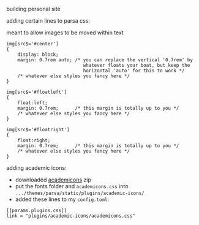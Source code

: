 building personal site

adding certain lines to parsa css:

meant to allow images to be moved within text
```
img[src$='#center']
{
    display: block;
    margin: 0.7rem auto; /* you can replace the vertical '0.7rem' by
                            whatever floats your boat, but keep the
                            horizontal 'auto' for this to work */
    /* whatever else styles you fancy here */
}

img[src$='#floatleft']
{
    float:left;
    margin: 0.7rem;      /* this margin is totally up to you */
    /* whatever else styles you fancy here */
}

img[src$='#floatright']
{
    float:right;
    margin: 0.7rem;      /* this margin is totally up to you */
    /* whatever else styles you fancy here */
}
```

adding academic icons:
- downloaded [academicons](https://github.com/jpswalsh/academicons/archive/v1.9.1.zip) zip
- put the fonts folder and `academicons.css` into `.../themes/parsa/static/plugins/academic-icons/`
- added these lines to my `config.toml`:
```
[[params.plugins.css]]
link = "plugins/academic-icons/academicons.css"
```
